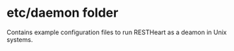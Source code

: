 # etc/daemon folder

Contains example configuration files to run RESTHeart as a deamon in Unix systems.
